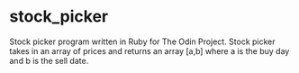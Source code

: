 # stock_picker

Stock picker program written in Ruby for The Odin Project. Stock picker takes in an array of prices and returns an array [a,b] where
a is the buy day and b is the sell date.
